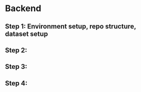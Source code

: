 # Backend 
## Step 1: Environment setup, repo structure, dataset setup
## Step 2: 
## Step 3:
## Step 4:
